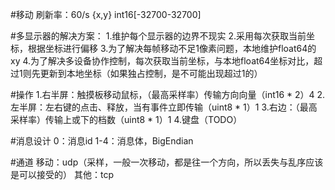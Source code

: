 #移动
刷新率：60/s
{x,y} int16[-32700-32700]

#多显示器的解决方案：
1.维护每个显示器的边界不现实
2.采用每次获取当前坐标，根据坐标进行偏移
3.为了解决每帧移动不足1像素问题，本地维护float64的xy
4.为了解决多设备协作控制，每次获取当前坐标，与本地float64坐标对比，超过1则先更新到本地坐标（如果独占控制，是不可能出现超过1的）

#操作
1.右半屏：触摸板移动鼠标，（最高采样率）传输方向向量（int16 * 2）4
2.左半屏：左右键的点击、释放，当有事件立即传输（uint8 * 1）1
3.右边：（最高采样率）传输上或下的档数（uint8 * 1）1
4.键盘（TODO）

#消息设计
0：消息id
1-4：消息体，BigEndian

#通道
移动：udp（采样，一般一次移动，都是往一个方向，所以丢失与乱序应该是可以接受的）
其他：tcp